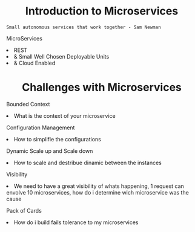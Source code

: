 <h1 align="center">Introduction to Microservices</h1>

    Small autonomous services that work together - Sam Newman

MicroServices
<li>REST
<li>& Small Well Chosen Deployable Units
<li>& Cloud Enabled

<h1 align="center">Challenges with Microservices</h1>

Bounded Context
<li>What is the context of your microservice

Configuration Management
<li>How to simplifie the configurations

Dynamic Scale up and Scale down
<li>How to scale and destribue dinamic between the instances 

Visibility
<li>We need to have a great visibility of whats happening, 1 request can envolve 10 microservices, how do i determine wich microservice was the cause

Pack of Cards
<li>How do i build fails tolerance to my microservices